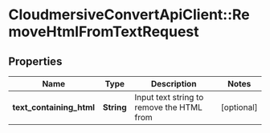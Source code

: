 # CloudmersiveConvertApiClient::RemoveHtmlFromTextRequest

## Properties
Name | Type | Description | Notes
------------ | ------------- | ------------- | -------------
**text_containing_html** | **String** | Input text string to remove the HTML from | [optional] 



